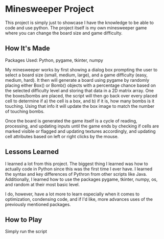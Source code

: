 # Minesweeper Project

This project is simply just to showcase I have the knowledge to be able to code and use python. The project itself is my own minesweeper game where you can change the board size and game difficulty.

## How It's Made

Packages Used: Python, pygame, tkinter, numpy

My minesweeper works by first showing a dialog box prompting the user to select a board size (small, medium, large), and a game difficulty (easy, medium, hard). It then will generate a board using pygame by randomly placing either Box() or Bomb() objects with a percentage chance based on the selected difficulty level and storing that data in a 2D matrix array. One the boxes/bombs are placed, the script will then go back over every placed cell to determine if a) the cell is a box, and b) if it is, how many bombs is it touching. Using that info it will update the box image to match the number of touching bombs. 

Once the board is generated the game itself is a cycle of reading, processing, and updating inputs until the game ends by checking if cells are marked visible or flagged and updating textures accordingly, and updating cell attributes based on left or right clicks by the mouse.


## Lessons Learned

I learned a lot from this project. The biggest thing I learned was how to actually code in Python since this was the first time I ever have. I learned the syntax and key differences of Pythron from other scripts like Java. Additionally, I learned how to use the packages pygame, tkinter, numpy, os, and random at their most basic level.

I do, however, have a lot more to learn especially when it comes to optimization, condensing code, and if I'd like, more advances uses of the previously mentioned packages.

## How to Play

Simply run the script
